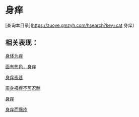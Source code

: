 # 身痒
[查询本目录](https://zuoye.gmzyh.com/hsearch?key=cat 身痒)

## 相关表现：

[身体为痒](https://zuoye.gmzyh.com/search?key=身体为痒)
[面有热色，身痒](https://zuoye.gmzyh.com/search?key=面有热色，身痒)
[身痒夜甚](https://zuoye.gmzyh.com/search?key=身痒夜甚)
[周身搔痒不可忍耐](https://zuoye.gmzyh.com/search?key=周身搔痒不可忍耐)
[身痒](https://zuoye.gmzyh.com/search?key=身痒)
[身痒而癮疹](https://zuoye.gmzyh.com/search?key=身痒而癮疹)